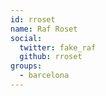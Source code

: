 ```yaml
---
id: rroset
name: Raf Roset
social:
  twitter: fake_raf
  github: rroset
groups:
  - barcelona
---
```

